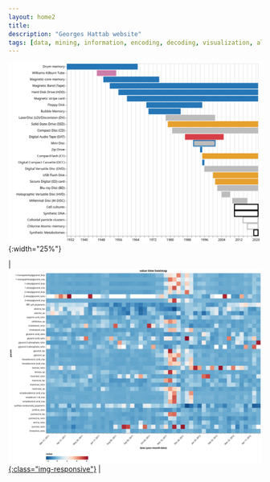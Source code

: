 ```yaml
---
layout: home2
title:
description: "Georges Hattab website"
tags: [data, mining, information, encoding, decoding, visualization, algorithm, responsive, research, meaning, design]
---
```


![](/images/home/anzel1.svg "Timeline of Storage Media and their Usage"){:width="25%"}

| [![](/images/home/anzel2.svg "Metabolite and physico-chemical values over time (Anžel et al., 2022)"){:class="img-responsive"}](https://doi.org/10.1016/j.csbj.2022.02.012) |


<br>
